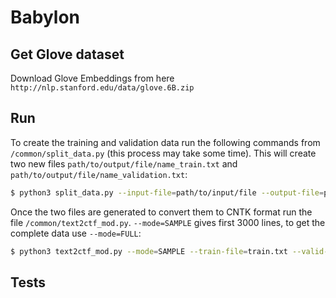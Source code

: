 # Babylon

## Get Glove dataset
Download Glove Embeddings from here `http://nlp.stanford.edu/data/glove.6B.zip`

## Run
To create the training and validation data run the following commands from `/common/split_data.py` (this process may take some time). This will create two new files `path/to/output/file/name_train.txt` and `path/to/output/file/name_validation.txt`:

```bash
$ python3 split_data.py --input-file=path/to/input/file --output-file=path/to/output/file/name --ratio=0.1 --randomize=True
```

Once the two files are generated to convert them to CNTK format run the file `/common/text2ctf_mod.py`. `--mode=SAMPLE` gives first 3000 lines, to get the complete data use `--mode=FULL`:

```bash
$ python3 text2ctf_mod.py --mode=SAMPLE --train-file=train.txt --valid-file=validation.txt --eval-file=eval.txt --glove-file=glove.txt --prefix=new 
```

## Tests